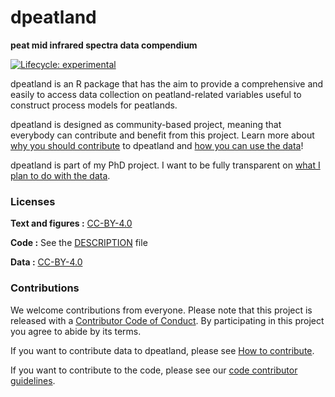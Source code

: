 
<!-- README.md is generated from README.Rmd. Please edit that file -->

# dpeatland

<!-- [ -->

<!--]{style="float:right"} -->

**peat mid infrared spectra data compendium**

<!-- badges: start -->

[![Lifecycle:
experimental](https://img.shields.io/badge/lifecycle-experimental-orange.svg)](https://www.tidyverse.org/lifecycle/#experimental)
<!-- badges: end -->

<!-- [![Binder](https://mybinder.org/badge_logo.svg)](https://mybinder.org/v2/gh///master?urlpath=rstudio)  -->

dpeatland is an R package that has the aim to provide a comprehensive
and easily to access data collection on peatland-related variables
useful to construct process models for peatlands.

dpeatland is designed as community-based project, meaning that everybody
can contribute and benefit from this project. Learn more about [why you
should
contribute](https://henningte.github.io/dpeatland/articles/a01-Why-to-contribute.html)
to dpeatland and [how you can use the
data](https://henningte.github.io/dpeatland/articles/a05-How-to-access-data.html)\!

dpeatland is part of my PhD project. I want to be fully transparent on
[what I plan to do with the
data](https://henningte.github.io/dpeatland/articles/a02-What-I-plan-to-do-with-the-data.html).

<!-- ### How to cite

Please cite this compendium as:

> Authors, (2021). _Compendium of R code and data for Title of your paper goes here_. Accessed 23 Jan 2021. Online at <https://doi.org/xxx/xxx>

### How to download or install

You can download the compendium as a zip from from this URL: </archive/master.zip>

Or you can install this compendium as an R package, dpeatland, from GitHub with:



```r
# install.packages("devtools")
remotes::install_github("/")
```
-->

### Licenses

**Text and figures :**
[CC-BY-4.0](http://creativecommons.org/licenses/by/4.0/)

**Code :** See the
[DESCRIPTION](https://github.com/henningte/dpeatland/blob/master/DESCRIPTION)
file

**Data :** [CC-BY-4.0](http://creativecommons.org/licenses/by/4.0/)

### Contributions

We welcome contributions from everyone. Please note that this project is
released with a [Contributor Code of Conduct](CONDUCT.md). By
participating in this project you agree to abide by its terms.

If you want to contribute data to dpeatland, please see [How to
contribute](https://henningte.github.io/dpeatland/articles/a03-How-to-contribute.html).

If you want to contribute to the code, please see our [code contributor
guidelines](CONTRIBUTING.md).

